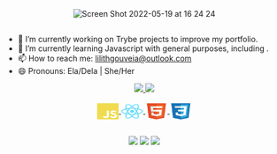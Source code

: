 <div align="center">
  <img width="762" alt="Screen Shot 2022-05-19 at 16 24 24" src="https://user-images.githubusercontent.com/89936120/169387250-826fbe2c-b766-4282-a4dc-d7f39cc05255.png">
</div>

##

- 🔭 I’m currently working on Trybe projects to improve my portfolio.
- 🌱 I’m currently learning Javascript with general purposes, including .
- 📫 How to reach me: lilithgouveia@outlook.com
- 😄 Pronouns: Ela/Dela | She/Her

<div align="center">
  <a href="https://github.com/LilithGouveia">
  <img height="140em" src="https://github-readme-stats.vercel.app/api?username=LilithGouveia&show_icons=true&theme=tokyonight&include_all_commits=true&count_private=true"/>
  <img height="140em" src="https://github-readme-stats.vercel.app/api/top-langs/?username=LilithGouveia&layout=compact&langs_count=7&theme=tokyonight"/>
</div>
<div style="display: inline_block" align="center"><br>
  <img align="center" alt="Lili-Js" height="30" width="40" src="https://raw.githubusercontent.com/devicons/devicon/master/icons/javascript/javascript-plain.svg">
  <img align="center" alt="Lili-React" height="30" width="40" src="https://raw.githubusercontent.com/devicons/devicon/master/icons/react/react-original.svg">
  <img align="center" alt="Lili-HTML" height="30" width="40" src="https://raw.githubusercontent.com/devicons/devicon/master/icons/html5/html5-original.svg">
  <img align="center" alt=Lili-CSS" height="30" width="40" src="https://raw.githubusercontent.com/devicons/devicon/master/icons/css3/css3-original.svg">
</div>

##

<div align="center"> 
  <a href="https://instagram.com/lilith.pois.sou" target="_blank"><img src="https://img.shields.io/badge/-Instagram-%23E4405F?style=for-the-badge&logo=instagram&logoColor=white" target="_blank"></a>
  <a href = "mailto:lilithgouveia@outlook.com"><img src="[https://img.shields.io/badge/-Gmail-%23333?style=for-the-badge&logo=gmail&logoColor=white](https://img.shields.io/badge/Microsoft_Outlook-0078D4?style=for-the-badge&logo=microsoft-outlook&logoColor=white)" target="_blank"></a>
  <a href="https://www.linkedin.com/in/lilithgouveia" target="_blank"><img src="https://img.shields.io/badge/-LinkedIn-%230077B5?style=for-the-badge&logo=linkedin&logoColor=white" target="_blank"></a> 
 
</div>
